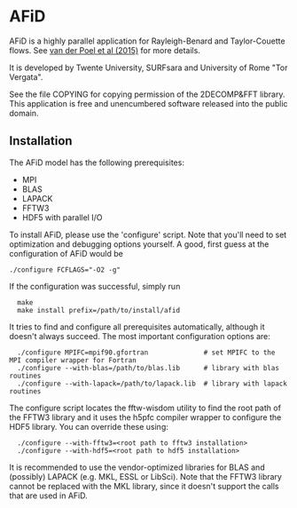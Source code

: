 AFiD
====
AFiD is a highly parallel application for Rayleigh-Benard and Taylor-Couette flows. 
See ​[van der Poel et al (2015)](http://dx.doi.org/10.1016/j.compfluid.2015.04.007)
for more details. 

It is developed by Twente University, SURFsara and University of Rome "Tor Vergata". 

See the file COPYING for copying permission of the 2DECOMP&FFT library.
This application is free and unencumbered software released into the public domain. 

Installation
------------
The AFiD model has the following prerequisites:

 * MPI
 * BLAS
 * LAPACK
 * FFTW3
 * HDF5 with parallel I/O 

To install AFiD, please use the 'configure' script. Note that you'll need to set optimization and debugging options yourself. 
A good, first guess at the configuration of AFiD would be

`
 ./configure FCFLAGS="-O2 -g"
`

If the configuration was successful, simply run

```
  make
  make install prefix=/path/to/install/afid
```

It tries to find and configure all prerequisites automatically, although it doesn't always succeed. 
The most important configuration options are:

```
  ./configure MPIFC=mpif90.gfortran              # set MPIFC to the MPI compiler wrapper for Fortran
  ./configure --with-blas=/path/to/blas.lib      # library with blas routines
  ./configure --with-lapack=/path/to/lapack.lib  # library with lapack routines 
```

The configure script locates the fftw-wisdom utility to find the root path of the FFTW3 library and it uses the h5pfc compiler wrapper 
to configure the HDF5 library. You can override these using:

```
  ./configure --with-fftw3=<root path to fftw3 installation>
  ./configure --with-hdf5=<root path to hdf5 installation> 
```

It is recommended to use the vendor-optimized libraries for BLAS and (possibly) LAPACK (e.g. MKL, ESSL or LibSci). 
Note that the FFTW3 library cannot be replaced with the MKL library, since it doesn't support the calls that are used in AFiD. 
